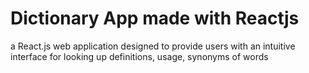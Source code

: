 # Dictionary App made with  Reactjs

 a React.js web application designed to provide users with an intuitive interface for looking up definitions, usage, synonyms of words


